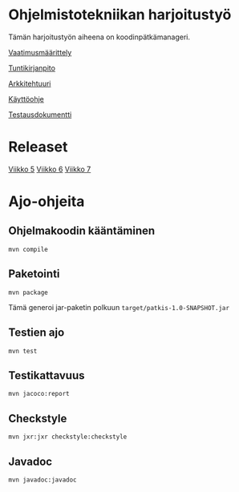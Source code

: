 # Ohjelmistotekniikan harjoitustyö

Tämän harjoitustyön aiheena on koodinpätkämanageri.

[Vaatimusmäärittely](https://github.com/meklu/uni-ohtek/blob/master/dokkarit/vaatimusmäärittely.md)

[Tuntikirjanpito](https://github.com/meklu/uni-ohtek/blob/master/dokkarit/tuntikirjanpito.md)

[Arkkitehtuuri](https://github.com/meklu/uni-ohtek/blob/master/dokkarit/arkkitehtuuri.md)

[Käyttöohje](https://github.com/meklu/uni-ohtek/blob/master/dokkarit/käyttöohje.md)

[Testausdokumentti](https://github.com/meklu/uni-ohtek/blob/master/dokkarit/testausdokumentti.md)

# Releaset

[Viikko 5](https://github.com/meklu/uni-ohtek/releases/tag/viikko5.1)
[Viikko 6](https://github.com/meklu/uni-ohtek/releases/tag/viikko6)
[Viikko 7](https://github.com/meklu/uni-ohtek/releases/tag/viikko7)

# Ajo-ohjeita

## Ohjelmakoodin kääntäminen

`mvn compile`

## Paketointi

`mvn package`

Tämä generoi jar-paketin polkuun `target/patkis-1.0-SNAPSHOT.jar`

## Testien ajo

`mvn test`

## Testikattavuus

`mvn jacoco:report`

## Checkstyle

`mvn jxr:jxr checkstyle:checkstyle`

## Javadoc

`mvn javadoc:javadoc`
